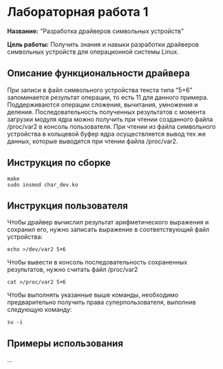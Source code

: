 # Лабораторная работа 1

**Название:** "Разработка драйверов символьных устройств"

**Цель работы:** Получить знания и навыки разработки драйверов символьных устройств для операционной системы Linux.

## Описание функциональности драйвера

При записи в файл символьного устройства текста типа “5+6” запоминается результат операции, то есть 11 для данного примера.
Поддерживаются операции сложения, вычитания, умножения и деления.
Последовательность полученных результатов с момента загрузки модуля ядра можно получить при чтении созданного файла /proc/var2 в консоль пользователя.
При чтении из файла символьного устройства в кольцевой буфер ядра осуществляется вывод тех же данных, которые выводятся при чтении файла /proc/var2.


## Инструкция по сборке

```shell
make
sudo insmod char_dev.ko
```

## Инструкция пользователя

Чтобы драйвер вычислил результат арифметического выражения и сохранил его, нужно записать выражение в соответствующий файл устройства:
```shell
echo >/dev/var2 5+6
```

Чтобы вывести в консоль последовательность сохраненных результатов, нужно считать файл /proc/var2
```shell
cat >/proc/var2 5+6
```

Чтобы выполнять указанные выше команды, необходимо предварительно получить права суперпользователя, выполнив следующую команду:
```shell
su -i
```

## Примеры использования

...
